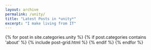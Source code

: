 ```yaml
---
layout: archive
permalink: /unity/
title: "Latest Posts in *unity*"
excerpt: "I make living from IT"
---
```


<div class="tiles">
{% for post in site.categories.unity %}
	{% if post.categories contains 'about' %}
		{% include post-grid.html %}
	{% endif %}
{% endfor %}
</div><!-- /.tiles -->
